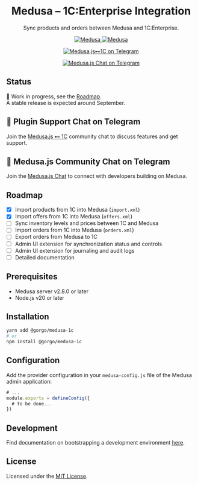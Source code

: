 <h1 align="center">
  Medusa – 1C:Enterprise Integration
</h1>

<p align="center">
Sync products and orders between Medusa and 1C:Enterprise.
</p>

<p align="center">
  <a href="https://medusajs.com">
    <img src="https://img.shields.io/badge/Medusa-^2.8.0-blue?logo=medusa" alt="Medusa" />
  </a>
  <a href="https://medusajs.com">
    <img src="https://img.shields.io/badge/Tested_with_Medusa-v2.10.2-green?logo=checkmarx" alt="Medusa" />
  </a>
</p>

<p align="center">
  <a href="https://t.me/medusajs_1c">
    <img src="https://img.shields.io/badge/Telegram-Medusa.js⊷1C_Support_Chat-0088cc?logo=telegram&style=social" alt="Medusa.js⊷1C on Telegram" />
  </a>
</p>

<p align="center">
  <a href="https://t.me/medusajs_chat">
    <img src="https://img.shields.io/badge/Telegram-Medusa.js_Dev_Community_Chat-0088cc?logo=telegram&style=social" alt="Medusa.js Chat on Telegram" />
  </a>
</p>

## Status

🚧 Work in progress, see the [Roadmap](#roadmap).  
A stable release is expected around September.

## 💬 Plugin Support Chat on Telegram

Join the [Medusa.js ⊷ 1C](https://t.me/medusajs_1c) community chat to discuss features and get support.

## 👥 Medusa.js Community Chat on Telegram

Join the [Medusa.js Chat](https://t.me/medusajs_chat) to connect with developers building on Medusa.

## Roadmap

- [x] Import products from 1C into Medusa (`import.xml`)
- [x] Import offers from 1C into Medusa (`offers.xml`)
- [ ] Sync inventory levels and prices between 1C and Medusa
- [ ] Import orders from 1C into Medusa (`orders.xml`)
- [ ] Export orders from Medusa to 1C
- [ ] Admin UI extension for synchronization status and controls
- [ ] Admin UI extension for journaling and audit logs
- [ ] Detailed documentation

## Prerequisites

- Medusa server v2.8.0 or later
- Node.js v20 or later

## Installation

```bash
yarn add @gorgo/medusa-1c
# or
npm install @gorgo/medusa-1c
```

## Configuration

Add the provider configuration in your `medusa-config.js` file of the Medusa admin application:

```js
# ...
module.exports = defineConfig({
  # to be done...
})
```

## Development

Find documentation on bootstrapping a development environment [here](https://github.com/gorgojs/medusa-plugins/tree/main/examples/1c).

## License

Licensed under the [MIT License](LICENSE).

